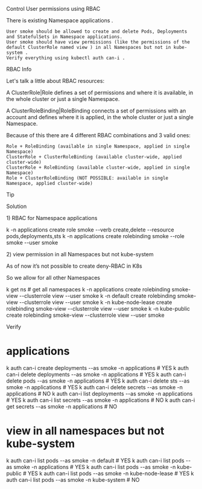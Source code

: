Control User permissions using RBAC

There is existing Namespace applications .

    User smoke should be allowed to create and delete Pods, Deployments and StatefulSets in Namespace applications.
    User smoke should have view permissions (like the permissions of the default ClusterRole named view ) in all Namespaces but not in kube-system .
    Verify everything using kubectl auth can-i .


RBAC Info

Let's talk a little about RBAC resources:

A ClusterRole|Role defines a set of permissions and where it is available, in the whole cluster or just a single Namespace.

A ClusterRoleBinding|RoleBinding connects a set of permissions with an account and defines where it is applied, in the whole cluster or just a single Namespace.

Because of this there are 4 different RBAC combinations and 3 valid ones:

    Role + RoleBinding (available in single Namespace, applied in single Namespace)
    ClusterRole + ClusterRoleBinding (available cluster-wide, applied cluster-wide)
    ClusterRole + RoleBinding (available cluster-wide, applied in single Namespace)
    Role + ClusterRoleBinding (NOT POSSIBLE: available in single Namespace, applied cluster-wide)


Tip


Solution

⁣1) RBAC for Namespace applications

k -n applications create role smoke --verb create,delete --resource pods,deployments,sts
k -n applications create rolebinding smoke --role smoke --user smoke


⁣2) view permission in all Namespaces but not kube-system

As of now it’s not possible to create deny-RBAC in K8s

So we allow for all other Namespaces

k get ns # get all namespaces
k -n applications create rolebinding smoke-view --clusterrole view --user smoke
k -n default create rolebinding smoke-view --clusterrole view --user smoke
k -n kube-node-lease create rolebinding smoke-view --clusterrole view --user smoke
k -n kube-public create rolebinding smoke-view --clusterrole view --user smoke



Verify

# applications
k auth can-i create deployments --as smoke -n applications # YES
k auth can-i delete deployments --as smoke -n applications # YES
k auth can-i delete pods --as smoke -n applications # YES
k auth can-i delete sts --as smoke -n applications # YES
k auth can-i delete secrets --as smoke -n applications # NO
k auth can-i list deployments --as smoke -n applications # YES
k auth can-i list secrets --as smoke -n applications # NO
k auth can-i get secrets --as smoke -n applications # NO

# view in all namespaces but not kube-system
k auth can-i list pods --as smoke -n default # YES
k auth can-i list pods --as smoke -n applications # YES
k auth can-i list pods --as smoke -n kube-public # YES
k auth can-i list pods --as smoke -n kube-node-lease # YES
k auth can-i list pods --as smoke -n kube-system # NO

